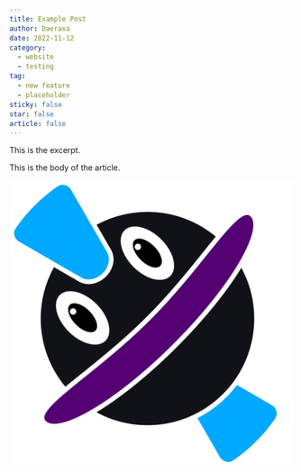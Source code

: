 ```yaml
---
title: Example Post
author: Daeraxa
date: 2022-11-12
category:
  - website
  - testing
tag:
  - new feature
  - placeholder
sticky: false
star: false
article: false
---
```


This is the excerpt.

<!-- more -->

This is the body of the article.

![image](./assets/test.png)
